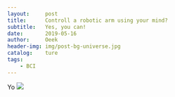 ```yaml
---
layout:     post                          
title:      Controll a robotic arm using your mind?
subtitle:   Yes, you can!
date:       2019-05-16
author:     Oeek                          
header-img: img/post-bg-universe.jpg          
catalog:    ture                             
tags:
    - BCI
---
```


Yo
![](http://ww4.sinaimg.cn/large/006tNc79ly1g3mpzrl9wxj311m0u01kx.jpg)
